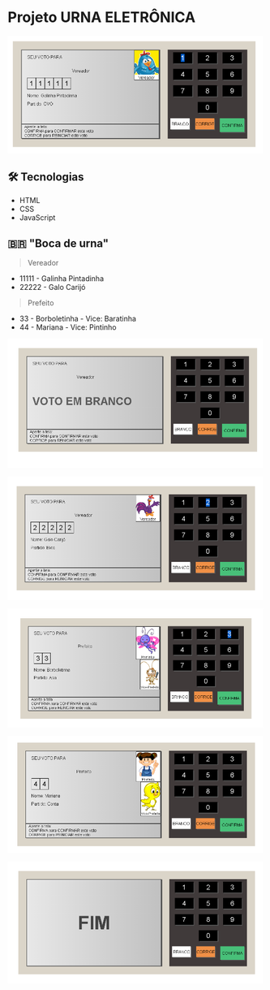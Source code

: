 # Projeto URNA ELETRÔNICA

![preview](./gitHub/11111.png)

## 🛠 Tecnologias

* HTML
* CSS
* JavaScript


## 🇧🇷 "Boca de urna" 
> Vereador
* 11111 - Galinha Pintadinha
* 22222 - Galo Carijó
>Prefeito
* 33 - Borboletinha - Vice: Baratinha
* 44 - Mariana - Vice: Pintinho

![preview](./gitHub/VotoBranco.png)

![preview](./gitHub/22222.png)

![preview](./gitHub/33.png)

![preview](./gitHub/44.png)

![preview](./gitHub/fim.png)